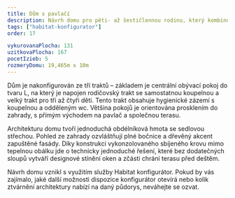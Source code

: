 ```yaml
---
title: Dům s pavlačí
description: Návrh domu pro pěti- až šestičlennou rodinu, který kombinuje tradiční tvarosloví s nadstandardními detaily vysokých prosklení a dřevěného obkladu. V Habitat konfigurátoru jsme vytvořili prostorný podélný půdorys, umístěný na širokém pozemku. Dům definuje přesah sedlové střechy před jižní fasádu, který podél terasy vytváří pavlač a stíní prosklení před vysokým letním sluncem.
tags: ["habitat-konfigurator"]
order: 17

vykurovanaPlocha: 131
uzitkovaPlocha: 167
pocetIzieb: 5
rozmeryDomu: 19,465m x 10m
---
```


Dům je nakonfigurován ze tří traktů – základem je centrální obývací pokoj do tvaru L, na který je napojen rodičovský trakt se samostatnou koupelnou a velký trakt pro tři až čtyři děti. Tento trakt obsahuje hygienické zázemí s koupelnou a odděleným wc. Většina pokojů je orientována prosklením do zahrady, s přímým východem na pavlač a společnou terasu.

Architekturu domu tvoří jednoduchá obdélníková hmota se sedlovou střechou. Pohled ze zahrady ozvláštňují plné bočnice a dřevěný akcent zapuštěné fasády. Díky konstrukci vykonzolovaného sbíjeného krovu mimo tepelnou obálku jde o technicky jednoduché řešení, které bez dodatečných sloupů vytváří designové stínění oken a zčásti chrání terasu před deštěm.

Návrh domu vznikl s využitím služby Habitat konfigurátor. Pokud by vás zajímalo, jaké další možnosti dispozice konfigurátor otevírá nebo kolik ztvárnění architektury nabízí na daný půdorys, neváhejte se ozvat.